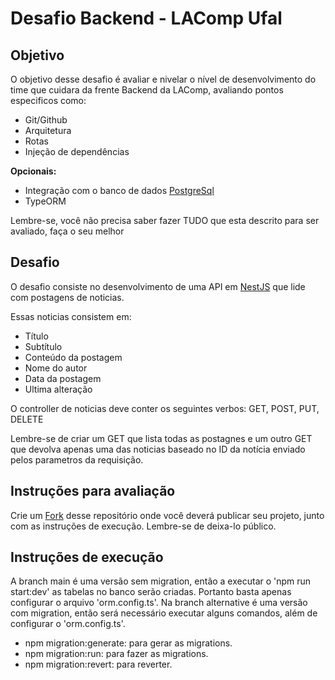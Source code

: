 # Desafio Backend - LAComp Ufal

## Objetivo

O objetivo desse desafio é avaliar e nivelar o nível de desenvolvimento do time que cuidara da frente Backend da LAComp, avaliando pontos especificos como:

- Git/Github
- Arquitetura
- Rotas
- Injeção de dependências

<b>Opcionais:</b>

- Integração com o banco de dados [PostgreSql](https://www.postgresql.org/)
- TypeORM

Lembre-se, você não precisa saber fazer TUDO que esta descrito para ser avaliado, faça o seu melhor

## Desafio

O desafio consiste no desenvolvimento de uma API em [NestJS](https://nestjs.com/) que lide com postagens de noticias.

Essas noticias consistem em:

- Título
- Subtítulo
- Conteúdo da postagem 
- Nome do autor
- Data da postagem
- Ultima alteração

O controller de noticias deve conter os seguintes verbos: GET, POST, PUT, DELETE

Lembre-se de criar um GET que lista todas as postagnes e um outro GET que devolva apenas uma das noticias baseado no ID da notícia enviado pelos parametros da requisição.

## Instruções para avaliação

Crie um [Fork](https://docs.github.com/pt/get-started/quickstart/fork-a-repo) desse repositório onde você deverá publicar seu projeto, junto com as instruções de execução. Lembre-se de deixa-lo público.

## Instruções de execução
 
 A branch main é uma versão sem migration, então a executar o 'npm run start:dev' as tabelas no banco serão criadas. Portanto basta apenas configurar o arquivo 'orm.config.ts'.
 Na branch alternative é uma versão com migration, então será necessário executar alguns comandos, além de configurar o 'orm.config.ts'.
  - npm migration:generate: para gerar as migrations.
  - npm migration:run: para fazer as migrations.
  - npm migration:revert: para reverter.
